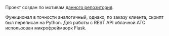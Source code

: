 Проект создан по мотивам [данного репозитория](https://github.com/MedvedevVV/API_calls).

Функционал в точности аналогичный, однако, по заказу клиента, скрипт был переписан на Python. Для работы с REST API облачной АТС использован микрофреймворк Flask.
